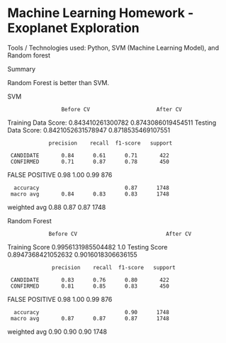 # Machine Learning Homework - Exoplanet Exploration


Tools / Technologies used: Python, SVM (Machine Learning Model), and Random forest 

Summary


Random Forest is better than SVM.

SVM

                     Before CV                     After CV
Training Data Score: 0.843410261300782            0.8743086019454511
Testing Data Score: 0.8421052631578947            0.8718535469107551

                 precision    recall  f1-score   support

     CANDIDATE       0.84      0.61      0.71       422
     CONFIRMED       0.71      0.87      0.78       450
FALSE POSITIVE       0.98      1.00      0.99       876

      accuracy                           0.87      1748
     macro avg       0.84      0.83      0.83      1748
  weighted avg       0.88      0.87      0.87      1748


  Random Forest

  
                 Before CV	                          After CV
Training Score	0.9956131985504482                     1.0
Testing Score	0.8947368421052632                     0.9016018306636155

                  precision    recall  f1-score   support

     CANDIDATE       0.83      0.76      0.80       422
     CONFIRMED       0.81      0.85      0.83       450
FALSE POSITIVE       0.98      1.00      0.99       876

      accuracy                           0.90      1748
     macro avg       0.87      0.87      0.87      1748
  weighted avg       0.90      0.90      0.90      1748


